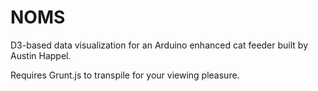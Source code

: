 # NOMS

D3-based data visualization for an Arduino enhanced cat feeder built by Austin Happel.

Requires Grunt.js to transpile for your viewing pleasure.

